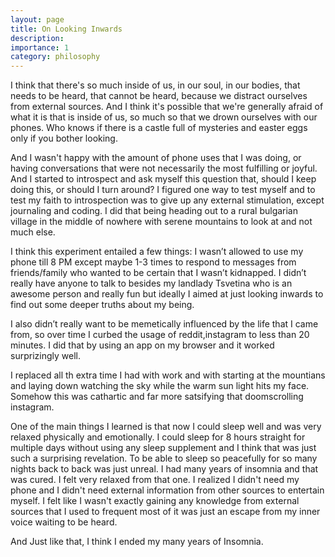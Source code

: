 ```yaml
---
layout: page
title: On Looking Inwards
description: 
importance: 1
category: philosophy
---
```


 I think that there's so much inside of us, in our soul, in our bodies, that needs to be heard, that cannot be heard, because we distract ourselves from external sources. And I think it's possible that we're generally afraid of what it is that is inside of us, so much so that we drown ourselves with our phones. Who knows if there is a castle full of mysteries and easter eggs only if you bother looking. 

And I wasn't happy with the amount of phone uses that I was doing, or having conversations that were not necessarily the most fulfilling or joyful. And I started to introspect and ask myself this question that, should I keep doing this, or should I turn around? I figured one way to test myself and to test my faith to introspection was to give up any external stimulation, except journaling and coding. I did that being heading out to a rural bulgarian village in the middle of nowhere with serene mountains to look at and not much else. 

I think this experiment entailed a few things:  I wasn’t allowed to use my phone till 8 PM except maybe 1-3 times to respond to messages from friends/family who wanted to be certain that I wasn’t kidnapped. I didn’t really have anyone to talk to besides my landlady Tsvetina who is an awesome person and really fun but ideally I aimed at just looking inwards to find out some deeper truths about my being.

I also didn’t really want to be memetically influenced by the life that I came from, so over time I curbed the usage of reddit,instagram to less than 20 minutes. I did that by using an app on my browser and it worked surprizingly well. 

I replaced all th extra time I had with work and with starting at the mountians and laying down watching the sky while the warm sun light hits my face. Somehow this was cathartic and far more satsifying that doomscrolling instagram. 

One of the main things I learned is that now I could sleep well and was very relaxed physically and emotionally. I could sleep for 8 hours straight for multiple days without using any sleep supplement and I think that was just such a surprising revelation. To be able to sleep so peacefully for so many nights back to back was just unreal.  I had many years of insomnia and that was cured. I felt very relaxed from that one. I realized I didn't need my phone and I didn't need external information from other sources to entertain myself. I felt like I wasn't exactly gaining any knowledge from external sources that I used to frequent most of it was just an escape from my inner voice waiting to be heard. 

And Just like that, I think I ended my many years of Insomnia.